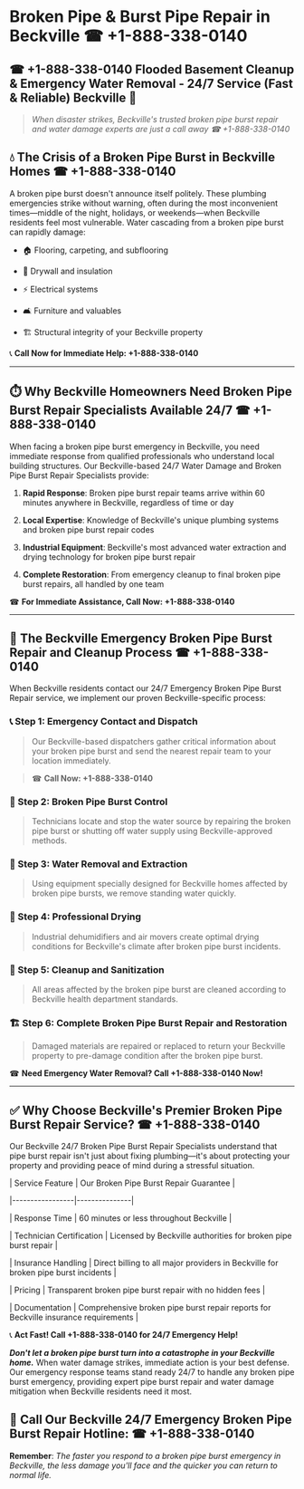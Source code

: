 # Broken Pipe & Burst Pipe Repair in Beckville ☎ +1-888-338-0140  
## ☎ +1-888-338-0140 Flooded Basement Cleanup & Emergency Water Removal - 24/7 Service (Fast & Reliable) Beckville 🚨  

> *When disaster strikes, Beckville's trusted broken pipe burst repair and water damage experts are just a call away ☎ +1-888-338-0140*  

## 💧 The Crisis of a Broken Pipe Burst in Beckville Homes ☎ +1-888-338-0140  

A broken pipe burst doesn't announce itself politely. These plumbing emergencies strike without warning, often during the most inconvenient times—middle of the night, holidays, or weekends—when Beckville residents feel most vulnerable. Water cascading from a broken pipe burst can rapidly damage:  

* 🏠 Flooring, carpeting, and subflooring  
* 🧱 Drywall and insulation  
* ⚡ Electrical systems  
* 🛋️ Furniture and valuables  
* 🏗️ Structural integrity of your Beckville property  

📞 **Call Now for Immediate Help: +1-888-338-0140**  

---  

## ⏱️ Why Beckville Homeowners Need Broken Pipe Burst Repair Specialists Available 24/7 ☎ +1-888-338-0140  

When facing a broken pipe burst emergency in Beckville, you need immediate response from qualified professionals who understand local building structures. Our Beckville-based 24/7 Water Damage and Broken Pipe Burst Repair Specialists provide:  

1. **Rapid Response**: Broken pipe burst repair teams arrive within 60 minutes anywhere in Beckville, regardless of time or day  
2. **Local Expertise**: Knowledge of Beckville's unique plumbing systems and broken pipe burst repair codes  
3. **Industrial Equipment**: Beckville's most advanced water extraction and drying technology for broken pipe burst repair  
4. **Complete Restoration**: From emergency cleanup to final broken pipe burst repairs, all handled by one team  

☎ **For Immediate Assistance, Call Now: +1-888-338-0140**  

---  

## 🔧 The Beckville Emergency Broken Pipe Burst Repair and Cleanup Process ☎ +1-888-338-0140  

When Beckville residents contact our 24/7 Emergency Broken Pipe Burst Repair service, we implement our proven Beckville-specific process:  

### 📞 Step 1: Emergency Contact and Dispatch  
> Our Beckville-based dispatchers gather critical information about your broken pipe burst and send the nearest repair team to your location immediately.  
> ☎ **Call Now: +1-888-338-0140**  

### 🚿 Step 2: Broken Pipe Burst Control  
> Technicians locate and stop the water source by repairing the broken pipe burst or shutting off water supply using Beckville-approved methods.  

### 🌊 Step 3: Water Removal and Extraction  
> Using equipment specially designed for Beckville homes affected by broken pipe bursts, we remove standing water quickly.  

### 💨 Step 4: Professional Drying  
> Industrial dehumidifiers and air movers create optimal drying conditions for Beckville's climate after broken pipe burst incidents.  

### 🧼 Step 5: Cleanup and Sanitization  
> All areas affected by the broken pipe burst are cleaned according to Beckville health department standards.  

### 🏗️ Step 6: Complete Broken Pipe Burst Repair and Restoration  
> Damaged materials are repaired or replaced to return your Beckville property to pre-damage condition after the broken pipe burst.  

☎ **Need Emergency Water Removal? Call +1-888-338-0140 Now!**  

---  

## ✅ Why Choose Beckville's Premier Broken Pipe Burst Repair Service? ☎ +1-888-338-0140  

Our Beckville 24/7 Broken Pipe Burst Repair Specialists understand that pipe burst repair isn't just about fixing plumbing—it's about protecting your property and providing peace of mind during a stressful situation.  

| Service Feature | Our Broken Pipe Burst Repair Guarantee |  
|-----------------|---------------|  
| Response Time | 60 minutes or less throughout Beckville |  
| Technician Certification | Licensed by Beckville authorities for broken pipe burst repair |  
| Insurance Handling | Direct billing to all major providers in Beckville for broken pipe burst incidents |  
| Pricing | Transparent broken pipe burst repair with no hidden fees |  
| Documentation | Comprehensive broken pipe burst repair reports for Beckville insurance requirements |  

📞 **Act Fast! Call +1-888-338-0140 for 24/7 Emergency Help!**  

***Don't let a broken pipe burst turn into a catastrophe in your Beckville home.*** When water damage strikes, immediate action is your best defense. Our emergency response teams stand ready 24/7 to handle any broken pipe burst emergency, providing expert pipe burst repair and water damage mitigation when Beckville residents need it most.  

## 📱 Call Our Beckville 24/7 Emergency Broken Pipe Burst Repair Hotline: ☎ +1-888-338-0140  

**Remember**: *The faster you respond to a broken pipe burst emergency in Beckville, the less damage you'll face and the quicker you can return to normal life.*